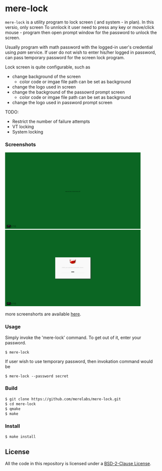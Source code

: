# mere-lock #
`mere-lock` is a utility program to lock screen ( and system - in plan). In this versio, only screen To unnlock it user need to press any key or move/click mouse - program then open prompt window for the password to unlock the screen.

Usually program with math password with the logged-in user's credential using *pam* service. If user do not wish to enter his/her logged in password, can pass temporary password for the screen lock program.

Lock screen is quite configurable, such as
- change background of the screen
  - color code or imgae file path can be set as background
- change the logo used in screen 
- change the background of the passowrd prompt screen
  - color code or imgae file path can be set as background
- change the logo used in password prompt screen

TODO:
- Restrict the number of failure attempts
- VT locking
- System locking

### Screenshots
<img src="screenshots/screen.png" height="250px"> <img src="screenshots/prompt.png" height="250px">

more screenshorts are available [here](screenshots).

### Usage
Simply invoke the 'mere-lock' command. To get out of it, enter your password.
```
$ mere-lock
```
If user wish to use temporary password, then invokation command would be
```shell
$ mere-lock --password secret
```

### Build

```shell
$ git clone https://github.com/merelabs/mere-lock.git
$ cd mere-lock
$ qmake
$ make
```

### Install

```shell
$ make install
```
## License
All the code in this repository is licensed under a [BSD-2-Clause License](LICENSE).
